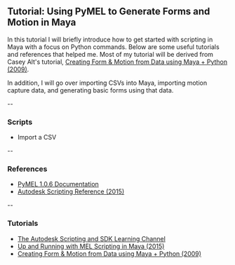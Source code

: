 ## Tutorial: Using PyMEL to Generate Forms and Motion in Maya

In this tutorial I will briefly introduce how to get started with scripting in Maya with a focus on Python commands. Below are some useful tutorials and references that helped me. Most of my tutorial will be derived from Casey Alt's tutorial, [Creating Form & Motion from Data using Maya + Python (2009)](http://u2325.com/tutorial/mayapython/1.html).

In addition, I will go over importing CSVs into Maya, importing motion capture data, and generating basic forms using that data.

--
### Scripts
* Import a CSV

--
### References
* [PyMEL 1.0.6 Documentation](http://help.autodesk.com/cloudhelp/2015/ENU/Maya-Tech-Docs/PyMel/index.html#!)
* [Autodesk Scripting Reference (2015)](http://help.autodesk.com/view/MAYAUL/2015/ENU/?guid=scripting-head)

--
### Tutorials
* [The Autodesk Scripting and SDK Learning Channel](https://www.youtube.com/channel/UCn_SncP23QP819Y__Ew7VIA)
* [Up and Running with MEL Scripting in Maya (2015)](http://www.lynda.com/Maya-tutorials/Up-Running-MEL-Scripting-Maya/180106-2.html)
* [Creating Form & Motion from Data using Maya + Python (2009)](http://u2325.com/tutorial/mayapython/1.html)
